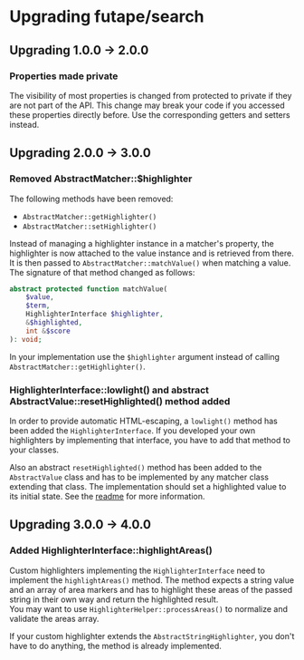 # Upgrading futape/search

## Upgrading 1.0.0 -> 2.0.0

### Properties made private

The visibility of most properties is changed from protected to private if they are not part of the API.
This change may break your code if you accessed these properties directly before. Use the corresponding getters and
setters instead.

## Upgrading 2.0.0 -> 3.0.0

### Removed AbstractMatcher::$highlighter

The following methods have been removed:

+ `AbstractMatcher::getHighlighter()`
+ `AbstractMatcher::setHighlighter()`

Instead of managing a highlighter instance in a matcher's property, the highlighter is now attached to the value
instance and is retrieved from there. It is then passed to `AbstractMatcher::matchValue()` when matching a value.
The signature of that method changed as follows:

```php
abstract protected function matchValue(
    $value,
    $term,
    HighlighterInterface $highlighter,
    &$highlighted,
    int &$score
): void;
```

In your implementation use the `$highlighter` argument instead of calling `AbstractMatcher::getHighlighter()`.

### HighlighterInterface::lowlight() and abstract AbstractValue::resetHighlighted() method added

In order to provide automatic HTML-escaping, a `lowlight()` method has been added the `HighlighterInterface`.
If you developed your own highlighters by implementing that interface, you have to add that method to your classes.

Also an abstract `resetHighlighted()` method has been added to the `AbstractValue` class and has to be implemented by
any matcher class extending that class. The implementation should set a highlighted value to its initial state.
See the [readme](https://github.com/futape/search/tree/3.0.0#building-your-own-matcher) for more information.

## Upgrading 3.0.0 -> 4.0.0

### Added HighlighterInterface::highlightAreas()

Custom highlighters implementing the `HighlighterInterface` need to implement the `highlightAreas()` method.
The method expects a string value and an array of area markers and has to highlight these areas of the passed string in
their own way and return the highlighted result.  
You may want to use `HighlighterHelper::processAreas()` to normalize and validate the areas array.

If your custom highlighter extends the `AbstractStringHighlighter`, you don't have to do anything, the method is already
implemented.
